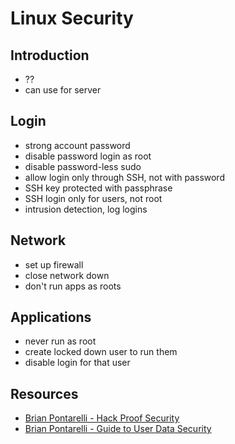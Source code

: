 # Linux Security

<!-- todo: finish -->



## Introduction

- ??
- can use for server



## Login

- strong account password
- disable password login as root
- disable password-less sudo
- allow login only through SSH, not with password
- SSH key protected with passphrase
- SSH login only for users, not root
- intrusion detection, log logins




## Network

- set up firewall
- close network down
- don't run apps as roots



## Applications

- never run as root
- create locked down user to run them
- disable login for that user



## Resources

- [Brian Pontarelli - Hack Proof Security ](https://www.youtube.com/watch?v=yB9t54mZcWA)
- [Brian Pontarelli - Guide to User Data Security](https://fusionauth.io/learn/expert-advice/security/guide-to-user-data-security/)